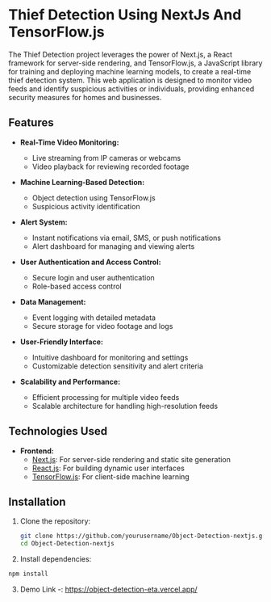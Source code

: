 
# Thief Detection Using NextJs And TensorFlow.js

The Thief Detection project leverages the power of Next.js, a React framework for server-side rendering, and TensorFlow.js, a JavaScript library for training and deploying machine learning models, to create a real-time thief detection system. This web application is designed to monitor video feeds and identify suspicious activities or individuals, providing enhanced security measures for homes and businesses.

## Features

- **Real-Time Video Monitoring:**
  - Live streaming from IP cameras or webcams
  - Video playback for reviewing recorded footage

- **Machine Learning-Based Detection:**
  - Object detection using TensorFlow.js
  - Suspicious activity identification

- **Alert System:**
  - Instant notifications via email, SMS, or push notifications
  - Alert dashboard for managing and viewing alerts

- **User Authentication and Access Control:**
  - Secure login and user authentication
  - Role-based access control

- **Data Management:**
  - Event logging with detailed metadata
  - Secure storage for video footage and logs

- **User-Friendly Interface:**
  - Intuitive dashboard for monitoring and settings
  - Customizable detection sensitivity and alert criteria

- **Scalability and Performance:**
  - Efficient processing for multiple video feeds
  - Scalable architecture for handling high-resolution feeds

## Technologies Used

- **Frontend:**
  - [Next.js](https://nextjs.org/): For server-side rendering and static site generation
  - [React.js](https://reactjs.org/): For building dynamic user interfaces
  - [TensorFlow.js](https://www.tensorflow.org/js): For client-side machine learning

## Installation

1. Clone the repository:
   ```sh
   git clone https://github.com/yourusername/Object-Detection-nextjs.git
   cd Object-Detection-nextjs
   ```
2. Install dependencies:
  ```sh
  npm install
  ```

3. Demo Link -: https://object-detection-eta.vercel.app/
